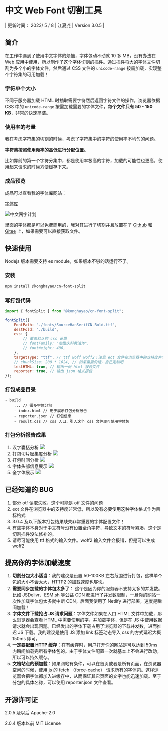 # 中文 Web Font 切割工具

| 更新时间： 2023/ 5 / 8 | 江夏尧 | Version 3.0.5 |

## 简介

在工作中遇到了使用中文字体的烦恼，字体包动不动就 10 多 MB，没有办法在 Web 应用中使用，所以制作了这个字体切割的插件。通过插件将大的字体文件切割为多个小的字体文件，然后通过 CSS 文件的 `unicode-range` 按需加载，实现整个字符集的可用加载！

### 字符单个大小

不同于服务器加载 HTML 时抽取需要字符然后返回字符文件的操作，浏览器依据 CSS 中的 `unicode-range` 按需加载需要的字体文件，**每个文件只有 50 - 150 KB**，非常的快速简洁。

### 使用率的考量

我在考虑字符集的切割的时候，考虑了字符集中的字符的使用率不均匀的问题。

**字符集按照使用频率的高低进行分配位置。**

比如靠前的第一个字符分集中，都是使用率极高的字符，加载的可能性也更高，使用起来请求的时候方便缓存下来。

### 成品预览

成品可以查看我的字体库网站：

[字体库](https://chinese-font.netlify.app/#/home)

![中文网字计划](./assets/chinese-fonts.png)

里面的字体都是可以免费商用的，我对其进行了切割并且放置在了 [Github](https://github.com/KonghaYao/chinese-free-web-font-storage) 和 [Gitee](https://gitee.com/dongzhongzhidong/chinese-free-web-font-storage) 上，如果需要可以直接获取文件。

## 快速使用

Nodejs 版本需要支持 es module，如果版本不够的话运行不了。

### 安装

```bash
npm install @konghayao/cn-font-split
```

### 写打包代码

```js
import { fontSplit } from "@konghayao/cn-font-split";

fontSplit({
    FontPath: "./fonts/SourceHanSerifCN-Bold.ttf",
    destFold: "./build",
    css: {
        // 覆盖默认的 css 设置
        // fontFamily: "站酷庆科黄油体",
        // fontWeight: 400,
    },
    targetType: "ttf", // ttf woff woff2；注意 eot 文件在浏览器中的支持度非常低，所以不进行支持
    // chunkSize: 200 * 1024, // 如果需要的话，自己定制吧
    testHTML: true, // 输出一份 html 报告文件
    reporter: true, // 输出 json 格式报告
});
```

### 打包成品目录

```
- build
    ... // 很多字体分包
    - index.html // 用于展示打包分析报告
    - reporter.json // 打包信息
    - result.css // css 入口，引入这个 css 文件即可使用字体包
```

### 打包分析报告成果

1. 汉字囊括分析
   ![](./assets/HanCheck.png)
2. 打包切片密集度分析
   ![](./assets/PackageSize.png)
3. 打包时间分析
   ![](./assets/Time.png)
4. 字体头部信息展示
   ![](./assets/Package_header.png)
5. 全字体展示
   ![](./assets/Slices.png)

## 已经知道的 BUG

1. 部分 otf 读取失败，这个可能是 otf 文件的问题
2. eot 文件在浏览器中的支持度非常低，所以没有必要使用这种字体格式作为目标格式
3. 3.0.4 及以下版本打包结果缺失非常重要的字体配置文件！
4. 有些字体本身对于中文符号没有设置全角字符，导致文本的符号紧凑，这个是切割插件没法修补的。
5. 请尽可能使用 ttf 格式的输入文件。woff2 输入文件会报错，但是可以生成 woff2

## 提高你的字体加载速度

1. **切割分包大小适当**：我的建议是设置 50-100KB 左右范围进行打包，这样单个包的大小不会太大，HTTP2 的加载速度也够快。
2. **需要同步加载的字体包太多了**： 这个是因为你的服务器不支持太多的并发数。比如 JSDelivr、ESM.sh 等公益 CDN 都进行了并发数限制，一旦你的网站一次性加载字体包太多就中断 CDN。后面我使用了 Netlify 进行部署，速度是瞬间加载！
3. **字体文件下载抢占 JS 请求问题**：字体文件如果在入口 HTML 文件中加载，那么浏览器会查看 HTML 中需要使用的字，并加载字体，但是在 JS 中使用数据请求就会出现问题。已经发出的字体下载占用了浏览器的下载并发数，进而推迟 JS 下载。我的建议是使用 JS 添加 link 标签动态导入 css 的方式延迟大概 150ms 即可。
4. **一定要配置 HTTP 缓存**：在有缓存时，用户打开你的网站是可以达到 50ms 内瞬间加载完所有字体包的。由于字体文件配置一次就基本上不会进行改动，所以可以持久缓存。
5. **文档站点的预加载**：如果网站有条件，可以在首页或者是所有页面，在浏览器空闲的时候，使用 js 的 fetch （force-cache） 请求所有的字体包。这样浏览器会把字体都加入进缓存中，从而保证其它页面的文字也能迅速加载。至于分包的具体名称，可以使用 reporter.json 文件查看。

## 开源许可证

2.0.5 及以后 Apache-2.0

2.0.4 版本以前 MIT License
